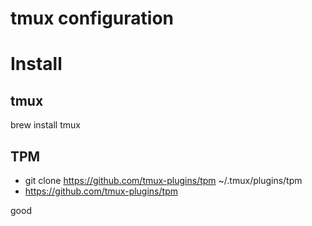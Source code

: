 # tmux configuration

# Install

## tmux

brew install tmux

## TPM

- git clone https://github.com/tmux-plugins/tpm ~/.tmux/plugins/tpm
- https://github.com/tmux-plugins/tpm

good
